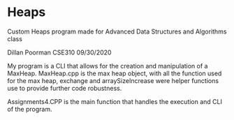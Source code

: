 # Heaps
Custom Heaps program made for Advanced Data Structures and Algorithms class



Dillan Poorman
CSE310
09/30/2020

My program is a CLI that allows for the creation and manipulation of a MaxHeap. MaxHeap.cpp is the max heap object,
with all the function used for the max heap, exchange and arraySizeIncrease were helper functions use to provide 
further code robustness. 

Assignments4.CPP is the main function that handles the execution and CLI of the program.
